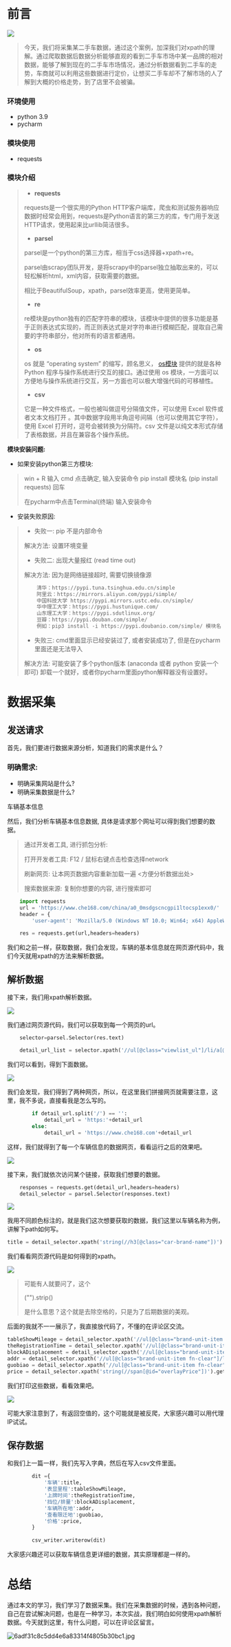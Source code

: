 # 前言

![](https://img-blog.csdnimg.cn/1b83b1d3fff541e6844ba7bfc4b8f724.gif)

> 今天，我们将采集某二手车数据，通过这个案例，加深我们对xpath的理解。通过爬取数据后数据分析能够直观的看到二手车市场中某一品牌的相对数据，能够了解到现在的二手车市场情况，通过分析数据看到二手车的走势，车商就可以利用这些数据进行定价，让想买二手车却不了解市场的人了解到大概的价格走势，到了店里不会被骗。

### **环境使用**

- python 3.9
- pycharm

### **模块使用**

- requests

### **模块介绍**

> - **requests**
> 
> requests是一个很实用的Python HTTP客户端库，爬虫和测试服务器响应数据时经常会用到，requests是Python语言的第三方的库，专门用于发送HTTP请求，使用起来比urllib简洁很多。
> 
> - **parsel**
> 
> parsel是一个python的第三方库，相当于css选择器+xpath+re。
> 
> parsel由scrapy团队开发，是将scrapy中的parsel独立抽取出来的，可以轻松解析html，xml内容，获取需要的数据。
> 
> 相比于BeautifulSoup，xpath，parsel效率更高，使用更简单。
> 
> - **re**
> 
> re模块是python独有的匹配字符串的模块，该模块中提供的很多功能是基于正则表达式实现的，而正则表达式是对字符串进行模糊匹配，提取自己需要的字符串部分，他对所有的语言都通用。
> 
> - **os**
> 
> os 就是 “operating system” 的缩写，顾名思义， [os模块](https://so.csdn.net/so/search?q=os%E6%A8%A1%E5%9D%97&spm=1001.2101.3001.7020 "os模块") 提供的就是各种 Python 程序与操作系统进行交互的接口。通过使用 os 模块，一方面可以方便地与操作系统进行交互，另一方面也可以极大增强代码的可移植性。
> 
> - **csv**
> 
> 它是一种文件格式，一般也被叫做逗号分隔值文件，可以使用 Excel 软件或者文本文档打开 。其中数据字段用半角逗号间隔（也可以使用其它字符），使用 Excel 打开时，逗号会被转换为分隔符。csv 文件是以纯文本形式存储了表格数据，并且在兼容各个操作系统。

**模块安装问题:**

- 如果安装python第三方模块:

> win + R 输入 cmd 点击确定, 输入安装命令 pip install 模块名 \(pip install requests\) 回车
> 
> 在pycharm中点击Terminal\(终端\) 输入安装命令

- 安装失败原因:

> - 失败一: pip 不是内部命令
> 
> 解决方法: 设置环境变量
> 
> - 失败二: 出现大量报红 \(read time out\)
> 
> 解决方法: 因为是网络链接超时, 需要切换镜像源
> 
> ```python
>     清华：https://pypi.tuna.tsinghua.edu.cn/simple
>     阿里云：https://mirrors.aliyun.com/pypi/simple/
>     中国科技大学 https://pypi.mirrors.ustc.edu.cn/simple/
>     华中理工大学：https://pypi.hustunique.com/
>     山东理工大学：https://pypi.sdutlinux.org/
>     豆瓣：https://pypi.douban.com/simple/
>     例如：pip3 install -i https://pypi.doubanio.com/simple/ 模块名
> ```
> 
> - 失败三: cmd里面显示已经安装过了, 或者安装成功了, 但是在pycharm里面还是无法导入
> 
> 解决方法: 可能安装了多个python版本 \(anaconda 或者 python 安装一个即可\) 卸载一个就好，或者你pycharm里面python解释器没有设置好。

# 数据采集

## 发送请求

首先，我们要进行数据来源分析，知道我们的需求是什么？

### 明确需求:

- 明确采集网站是什么\?
- 明确采集数据是什么\?

车辆基本信息

然后，我们分析车辆基本信息数据, 具体是请求那个网址可以得到我们想要的数据。

> 通过开发者工具, 进行抓包分析:
> 
> 打开开发者工具: F12 / 鼠标右键点击检查选择network
> 
> 刷新网页: 让本网页数据内容重新加载一遍 \<方便分析数据出处>
> 
> 搜索数据来源: 复制你想要的内容, 进行搜索即可

```python
    import requests
    url = 'https://www.che168.com/china/a0_0msdgscncgpi1ltocsp1exx0/'
    header = {
        'user-agent': 'Mozilla/5.0 (Windows NT 10.0; Win64; x64) AppleWebKit/537.36 (KHTML, like Gecko) Chrome/111.0.0.0 Safari/537.36'}

    res = requests.get(url,headers=headers)
```

我们和之前一样，获取数据，我们会发现，车辆的基本信息就在网页源代码中，我们今天就用xpath的方法来解析数据。  

## 解析数据

接下来，我们用xpath解析数据。

![](https://img-blog.csdnimg.cn/d4827d84234c45c4bd2de8364be58328.png)

我们通过网页源代码，我们可以获取到每一个网页的url。

```python
    selector=parsel.Selector(res.text)

    detail_url_list = selector.xpath('//ul[@class="viewlist_ul"]/li/a[@class="carinfo"]/@href').getall()
```

我们可以看到，得到下面数据。

![](https://img-blog.csdnimg.cn/aa61e6ccde1247c39834383eaf260b11.png)

我们会发现，我们得到了两种网页，所以，在这里我们拼接网页就需要注意，这里，我不多说，直接看我是怎么写的。

```python
        if detail_url.split('/') == '':
            detail_url = 'https:'+detail_url
        else:
            detail_url = 'https://www.che168.com'+detail_url
```

这样，我们就得到了每一个车辆信息的数据网页，看看运行之后的效果吧。

![](https://img-blog.csdnimg.cn/afadd29b3c574975bb7d23f5d3de78d8.png)

接下来，我们就依次访问某个链接，获取我们想要的数据。

```python
    responses = requests.get(detail_url,headers=headers)
    detail_selector = parsel.Selector(responses.text)
```

![](https://img-blog.csdnimg.cn/848d63ff70dd4d289f218f3d24f73145.png)

我用不同颜色标注的，就是我们这次想要获取的数据，我们这里以车辆名称为例，讲解下path如何写。

```python
title = detail_selector.xpath('string(//h3[@class="car-brand-name"])').get("").strip()
```

我们看看网页源代码是如何得到的xpath。

![](https://img-blog.csdnimg.cn/bc462aed96b54ac99ede0eecfacb355a.png)

> 可能有人就要问了，这个
> 
> \(""\).strip\(\)
> 
> 是什么意思？这个就是去除空格的，只是为了后期数据的美观。

后面的我就不一一展示了，我直接放代码了，不懂的在评论区交流。

```python
tableShowMileage = detail_selector.xpath('//ul[@class="brand-unit-item fn-clear"]/li[1]/h4/text()').get("").strip()
theRegistrationTime = detail_selector.xpath('//ul[@class="brand-unit-item fn-clear"]/li[2]/h4/text()').get("").strip()
blockADisplacement = detail_selector.xpath('//ul[@class="brand-unit-item fn-clear"]/li[3]/h4/text()').get("").strip()
addr = detail_selector.xpath('//ul[@class="brand-unit-item fn-clear"]/li[4]/h4/text()').get("").strip()
guobiao = detail_selector.xpath('//ul[@class="brand-unit-item fn-clear"]/li[5]/h4/text()').get("").strip()
price = detail_selector.xpath('string(//span[@id="overlayPrice"])').get()
```

我们打印这些数据，看看效果吧。

![](https://img-blog.csdnimg.cn/de0e9c6993d9466ca4194fbfd0587186.png)

可能大家注意到了，有返回空值的，这个可能就是被反爬，大家感兴趣可以用代理IP试试。

## 保存数据

和我们上一篇一样，我们先写入字典，然后在写入csv文件里面。

```python
        dit ={
            '车辆':title,
            '表显里程':tableShowMileage,
            '上牌时间':theRegistrationTime,
            '挡位/排量':blockADisplacement,
            '车辆所在地':addr,
            '查看限迁地':guobiao,
            '价格':price,
        }
        
        csv_writer.writerow(dit)
```

大家感兴趣还可以获取车辆信息更详细的数据，其实原理都是一样的。

# 总结

通过本文的学习，我们学习了数据采集。我们在采集数据的时候，遇到各种问题，自己在尝试解决问题，也是在一种学习，本次实战，我们明白如何使用xpath解析数据。今天就到这里，有什么问题，可以在评论区留言。

![6adf31c8c5dd4e6a83314f4805b30bc1.jpg](https://img-blog.csdnimg.cn/6adf31c8c5dd4e6a83314f4805b30bc1.jpg)